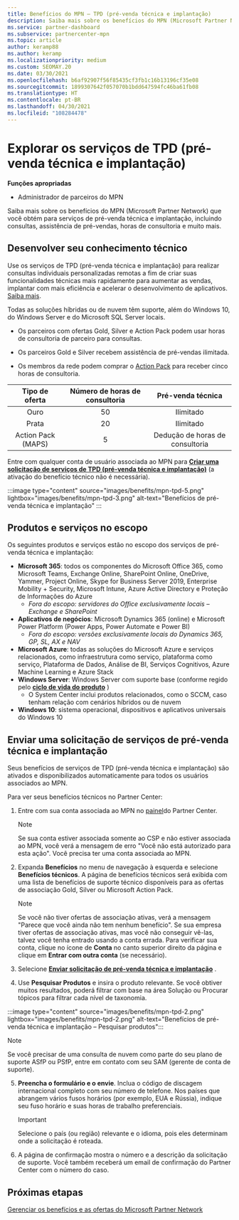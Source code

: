 ```yaml
---
title: Benefícios do MPN – TPD (pré-venda técnica e implantação)
description: Saiba mais sobre os benefícios do MPN (Microsoft Partner Network) para serviços de TPD (pré-venda técnica e implantação)
ms.service: partner-dashboard
ms.subservice: partnercenter-mpn
ms.topic: article
author: keramp88
ms.author: keramp
ms.localizationpriority: medium
ms.custom: SEOMAY.20
ms.date: 03/30/2021
ms.openlocfilehash: b6af92907f56f85435cf3fb1c16b13196cf35e08
ms.sourcegitcommit: 1899307642f057070b1bdd647594fc46ba61fb08
ms.translationtype: HT
ms.contentlocale: pt-BR
ms.lasthandoff: 04/30/2021
ms.locfileid: "108284478"
---
```

# <a name="explore-technical-presales-and-deployment-services-tpd"></a>Explorar os serviços de TPD (pré-venda técnica e implantação) 

**Funções apropriadas**

- Administrador de parceiros do MPN

Saiba mais sobre os benefícios do MPN (Microsoft Partner Network) que você obtém para serviços de pré-venda técnica e implantação, incluindo consultas, assistência de pré-vendas, horas de consultoria e muito mais.

## <a name="develop-your-technical-know-how"></a>Desenvolver seu conhecimento técnico

Use os serviços de TPD (pré-venda técnica e implantação) para realizar consultas individuais personalizadas remotas a fim de criar suas funcionalidades técnicas mais rapidamente para aumentar as vendas, implantar com mais eficiência e acelerar o desenvolvimento de aplicativos. [Saiba mais](https://aka.ms/TPD).

Todas as soluções híbridas ou de nuvem têm suporte, além do Windows 10, do Windows Server e do Microsoft SQL Server locais. 

- Os parceiros com ofertas Gold, Silver e Action Pack podem usar horas de consultoria de parceiro para consultas. 

- Os parceiros Gold e Silver recebem assistência de pré-vendas ilimitada. 

- Os membros da rede podem comprar o [Action Pack](https://partner.microsoft.com/membership/action-pack) para receber cinco horas de consultoria.  

|     Tipo de oferta    | Número de horas de consultoria |   Pré-venda técnica   |
|:-----------------:|:------------------------:|:----------------------:|
|        Ouro       |            50            |        Ilimitado       |
|       Prata      |            20            |        Ilimitado       |
| Action Pack (MAPS) |             5            | Dedução de horas de consultoria |

Entre com qualquer conta de usuário associada ao MPN para **[Criar uma solicitação de serviços de TPD (pré-venda técnica e implantação)](https://partner.microsoft.com/dashboard/mpn/membership/benefits/technical/createadvisoryhours-servicerequest)** (a ativação do benefício técnico não é necessária).

:::image type="content" source="images/benefits/mpn-tpd-5.png" lightbox="images/benefits/mpn-tpd-3.png" alt-text="Benefícios de pré-venda técnica e implantação" :::

## <a name="in-scope-products-and-services"></a>Produtos e serviços no escopo

Os seguintes produtos e serviços estão no escopo dos serviços de pré-venda técnica e implantação:
- **Microsoft 365**: todos os componentes do Microsoft Office 365, como Microsoft Teams, Exchange Online, SharePoint Online, OneDrive, Yammer, Project Online, Skype for Business Server 2019, Enterprise Mobility + Security, Microsoft Intune, Azure Active Directory e Proteção de Informações do Azure
  - *Fora do escopo: servidores do Office exclusivamente locais – Exchange e SharePoint*
- **Aplicativos de negócios**: Microsoft Dynamics 365 (online) e Microsoft Power Platform (Power Apps, Power Automate e Power BI)
  - *Fora do escopo: versões exclusivamente locais do Dynamics 365, GP, SL, AX e NAV*
- **Microsoft Azure**: todas as soluções do Microsoft Azure e serviços relacionados, como infraestrutura como serviço, plataforma como serviço, Plataforma de Dados, Análise de BI, Serviços Cognitivos, Azure Machine Learning e Azure Stack
- **Windows Server**: Windows Server com suporte base (conforme regido pelo **[ciclo de vida do produto](https://docs.microsoft.com/lifecycle/policies/fixed)** )
  - O System Center inclui produtos relacionados, como o SCCM, caso tenham relação com cenários híbridos ou de nuvem
- **Windows 10**: sistema operacional, dispositivos e aplicativos universais do Windows 10

## <a name="submit-a-technical-presales-and-deployment-services-request"></a>Enviar uma solicitação de serviços de pré-venda técnica e implantação 

Seus benefícios de serviços de TPD (pré-venda técnica e implantação) são ativados e disponibilizados automaticamente para todos os usuários associados ao MPN. 

Para ver seus benefícios técnicos no Partner Center:

1. Entre com sua conta associada ao MPN no [painel](https://partner.microsoft.com/dashboard)do Partner Center. 

   > [!NOTE]
   > Se sua conta estiver associada somente ao CSP e não estiver associada ao MPN, você verá a mensagem de erro "Você não está autorizado para esta ação". Você precisa ter uma conta associada ao MPN.

2. Expanda **Benefícios** no menu de navegação à esquerda e selecione **Benefícios técnicos**. A página de benefícios técnicos será exibida com uma lista de benefícios de suporte técnico disponíveis para as ofertas de associação Gold, Silver ou Microsoft Action Pack. 

   > [!NOTE]
   > Se você não tiver ofertas de associação ativas, verá a mensagem "Parece que você ainda não tem nenhum benefício". Se sua empresa tiver ofertas de associação ativas, mas você não conseguir vê-las, talvez você tenha entrado usando a conta errada. Para verificar sua conta, clique no ícone de **Conta** no canto superior direito da página e clique em **Entrar com outra conta** (se necessário).

3. Selecione **[Enviar solicitação de pré-venda técnica e implantação](https://partner.microsoft.com/dashboard/mpn/membership/benefits/technical/createadvisoryhours-servicerequest)** .

4. Use **Pesquisar Produtos** e insira o produto relevante. Se você obtiver muitos resultados, poderá filtrar com base na área Solução ou Procurar tópicos para filtrar cada nível de taxonomia.

:::image type="content" source="images/benefits/mpn-tpd-2.png" lightbox="images/benefits/mpn-tpd-2.png" alt-text="Benefícios de pré-venda técnica e implantação – Pesquisar produtos":::

   > [!NOTE]
   > Se você precisar de uma consulta de nuvem como parte do seu plano de suporte ASfP ou PSfP, entre em contato com seu SAM (gerente de conta de suporte).

5. **Preencha o formulário e o envie**. Inclua o código de discagem internacional completo com seu número de telefone. Nos países que abrangem vários fusos horários (por exemplo, EUA e Rússia), indique seu fuso horário e suas horas de trabalho preferenciais.

   > [!IMPORTANT]
   > Selecione o país (ou região) relevante e o idioma, pois eles determinam onde a solicitação é roteada.

6. A página de confirmação mostra o número e a descrição da solicitação de suporte. Você também receberá um email de confirmação do Partner Center com o número do caso.

## <a name="next-steps"></a>Próximas etapas

[Gerenciar os benefícios e as ofertas do Microsoft Partner Network](manage-your-partner-network-benefits.md)
